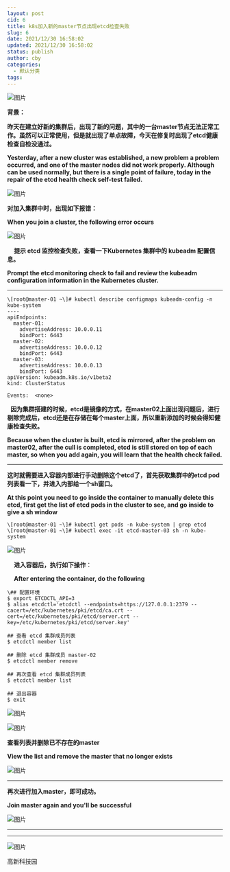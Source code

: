 ```yaml
---
layout: post
cid: 6
title: k8s加入新的master节点出现etcd检查失败
slug: 6
date: 2021/12/30 16:58:02
updated: 2021/12/30 16:58:02
status: publish
author: cby
categories: 
  - 默认分类
tags: 
---
```



![图片](https://p3-juejin.byteimg.com/tos-cn-i-k3u1fbpfcp/822b3cb8ad29468fbab442636897ca91~tplv-k3u1fbpfcp-zoom-1.image)

 **背景：**  

 **昨天在建立好新的集群后，出现了新的问题，其中的一台master节点无法正常工作。虽然可以正常使用，但是就出现了单点故障，今天在修复时出现了etcd健康检查自检没通过。**

 **Yesterday, after a new cluster was established, a new problem a problem occurred, and one of the master nodes did not work properly. Although can be used normally, but there is a single point of failure, today in the repair of the etcd health check self-test failed.**

  

![图片](https://p3-juejin.byteimg.com/tos-cn-i-k3u1fbpfcp/d331969e33c44e378170cce9b8c803dd~tplv-k3u1fbpfcp-zoom-1.image)

**对加入集群中时，出现如下报错：**

**When you join a cluster, the following error occurs**  

![图片](https://p3-juejin.byteimg.com/tos-cn-i-k3u1fbpfcp/0d6b5acc83f54005847ad3a4eb70338e~tplv-k3u1fbpfcp-zoom-1.image)

  

    **提示 etcd 监控检查失败，查看一下Kubernetes 集群中的 kubeadm 配置信息。**

 **Prompt the etcd monitoring check to fail and review the kubeadm configuration information in the Kubernetes cluster.**

  

* * *

```
\[root@master-01 ~\]# kubectl describe configmaps kubeadm-config -n kube-system
----
apiEndpoints:
  master-01:
    advertiseAddress: 10.0.0.11
    bindPort: 6443
  master-02:
    advertiseAddress: 10.0.0.12
    bindPort: 6443
  master-03:
    advertiseAddress: 10.0.0.13
    bindPort: 6443
apiVersion: kubeadm.k8s.io/v1beta2
kind: ClusterStatus

Events:  <none>

```

  

  **因为集群搭建的时候，etcd是镜像的方式，在master02上面出现问题后，进行剔除完成后，etcd还是在存储在每个master上面，所以重新添加的时候会得知健康检查失败。**

 **Because when the cluster is built, etcd is mirrored, after the problem on master02, after the cull is completed, etcd is still stored on top of each master, so when you add again, you will learn that the health check failed.**

  

* * *

 **这时就需要进入容器内部进行手动删除这个etcd了，首先获取集群中的etcd pod列表看一下，并进入内部给一个sh窗口。**  

 **At this point you need to go inside the container to manually delete this etcd, first get the list of etcd pods in the cluster to see, and go inside to give a sh window**

  

```
\[root@master-01 ~\]# kubectl get pods -n kube-system | grep etcd
\[root@master-01 ~\]# kubectl exec -it etcd-master-03 sh -n kube-system

```

![图片](https://p3-juejin.byteimg.com/tos-cn-i-k3u1fbpfcp/693f737c0d5343d6a3f622380144f2ce~tplv-k3u1fbpfcp-zoom-1.image)

  

    **进入容器后，执行如下操作**：

    **After entering the container, do the following**  
  

```
\## 配置环境
$ export ETCDCTL_API=3
$ alias etcdctl='etcdctl --endpoints=https://127.0.0.1:2379 --cacert=/etc/kubernetes/pki/etcd/ca.crt --cert=/etc/kubernetes/pki/etcd/server.crt --key=/etc/kubernetes/pki/etcd/server.key'

## 查看 etcd 集群成员列表
$ etcdctl member list

## 删除 etcd 集群成员 master-02
$ etcdctl member remove 

## 再次查看 etcd 集群成员列表
$ etcdctl member list

## 退出容器
$ exit
```

  

![图片](https://p3-juejin.byteimg.com/tos-cn-i-k3u1fbpfcp/de5f4d3222304d2998cf66d5e13d878f~tplv-k3u1fbpfcp-zoom-1.image)

![图片](https://p3-juejin.byteimg.com/tos-cn-i-k3u1fbpfcp/69580aae7635438787b6e2f7ed18d513~tplv-k3u1fbpfcp-zoom-1.image)

  

**查看列表并删除已不存在的master**

**View the list and remove the master that no longer exists**

  

![图片](https://p3-juejin.byteimg.com/tos-cn-i-k3u1fbpfcp/a800ec4b901346e6b1bcda214dea07d7~tplv-k3u1fbpfcp-zoom-1.image)

* * *

  

**再次进行加入master，即可成功。**

**Join master again and you'll be successful**

![图片](https://p3-juejin.byteimg.com/tos-cn-i-k3u1fbpfcp/c5560a9a6ea24fa09d7ac83e72d50220~tplv-k3u1fbpfcp-zoom-1.image)

  

* * *

* * *

![图片](https://p3-juejin.byteimg.com/tos-cn-i-k3u1fbpfcp/23cb342ecf694be6a7b3317b62995d9d~tplv-k3u1fbpfcp-zoom-1.image)

高新科技园